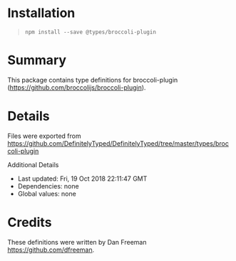 # Installation
> `npm install --save @types/broccoli-plugin`

# Summary
This package contains type definitions for broccoli-plugin (https://github.com/broccolijs/broccoli-plugin).

# Details
Files were exported from https://github.com/DefinitelyTyped/DefinitelyTyped/tree/master/types/broccoli-plugin

Additional Details
 * Last updated: Fri, 19 Oct 2018 22:11:47 GMT
 * Dependencies: none
 * Global values: none

# Credits
These definitions were written by Dan Freeman <https://github.com/dfreeman>.

